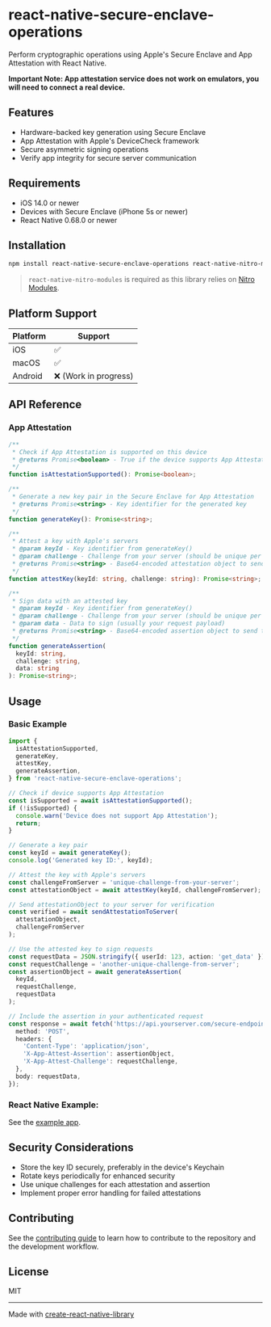 # react-native-secure-enclave-operations

Perform cryptographic operations using Apple's Secure Enclave and App Attestation with React Native.

<b>Important Note: App attestation service does not work on emulators, you will need to connect a real device.</b>

## Features

- Hardware-backed key generation using Secure Enclave
- App Attestation with Apple's DeviceCheck framework
- Secure asymmetric signing operations
- Verify app integrity for secure server communication

## Requirements

- iOS 14.0 or newer
- Devices with Secure Enclave (iPhone 5s or newer)
- React Native 0.68.0 or newer

## Installation

```sh
npm install react-native-secure-enclave-operations react-native-nitro-modules
```

> `react-native-nitro-modules` is required as this library relies on [Nitro Modules](https://nitro.margelo.com/).

## Platform Support

| Platform | Support               |
| -------- | --------------------- |
| iOS      | ✅                    |
| macOS    | ✅                    |
| Android  | ❌ (Work in progress) |

## API Reference

### App Attestation

```typescript
/**
 * Check if App Attestation is supported on this device
 * @returns Promise<boolean> - True if the device supports App Attestation
 */
function isAttestationSupported(): Promise<boolean>;

/**
 * Generate a new key pair in the Secure Enclave for App Attestation
 * @returns Promise<string> - Key identifier for the generated key
 */
function generateKey(): Promise<string>;

/**
 * Attest a key with Apple's servers
 * @param keyId - Key identifier from generateKey()
 * @param challenge - Challenge from your server (should be unique per attestation)
 * @returns Promise<string> - Base64-encoded attestation object to send to your server
 */
function attestKey(keyId: string, challenge: string): Promise<string>;

/**
 * Sign data with an attested key
 * @param keyId - Key identifier from generateKey()
 * @param challenge - Challenge from your server (should be unique per request)
 * @param data - Data to sign (usually your request payload)
 * @returns Promise<string> - Base64-encoded assertion object to send to your server
 */
function generateAssertion(
  keyId: string,
  challenge: string,
  data: string
): Promise<string>;
```

## Usage

### Basic Example

```typescript
import {
  isAttestationSupported,
  generateKey,
  attestKey,
  generateAssertion,
} from 'react-native-secure-enclave-operations';

// Check if device supports App Attestation
const isSupported = await isAttestationSupported();
if (!isSupported) {
  console.warn('Device does not support App Attestation');
  return;
}

// Generate a key pair
const keyId = await generateKey();
console.log('Generated key ID:', keyId);

// Attest the key with Apple's servers
const challengeFromServer = 'unique-challenge-from-your-server';
const attestationObject = await attestKey(keyId, challengeFromServer);

// Send attestationObject to your server for verification
const verified = await sendAttestationToServer(
  attestationObject,
  challengeFromServer
);

// Use the attested key to sign requests
const requestData = JSON.stringify({ userId: 123, action: 'get_data' });
const requestChallenge = 'another-unique-challenge-from-server';
const assertionObject = await generateAssertion(
  keyId,
  requestChallenge,
  requestData
);

// Include the assertion in your authenticated request
const response = await fetch('https://api.yourserver.com/secure-endpoint', {
  method: 'POST',
  headers: {
    'Content-Type': 'application/json',
    'X-App-Attest-Assertion': assertionObject,
    'X-App-Attest-Challenge': requestChallenge,
  },
  body: requestData,
});
```

### React Native Example:

See the [example app](https://github.com/niteshbalusu11/react-native-secure-enclave-operations/tree/main/example).

## Security Considerations

- Store the key ID securely, preferably in the device's Keychain
- Rotate keys periodically for enhanced security
- Use unique challenges for each attestation and assertion
- Implement proper error handling for failed attestations

## Contributing

See the [contributing guide](CONTRIBUTING.md) to learn how to contribute to the repository and the development workflow.

## License

MIT

---

Made with [create-react-native-library](https://github.com/callstack/react-native-builder-bob)
